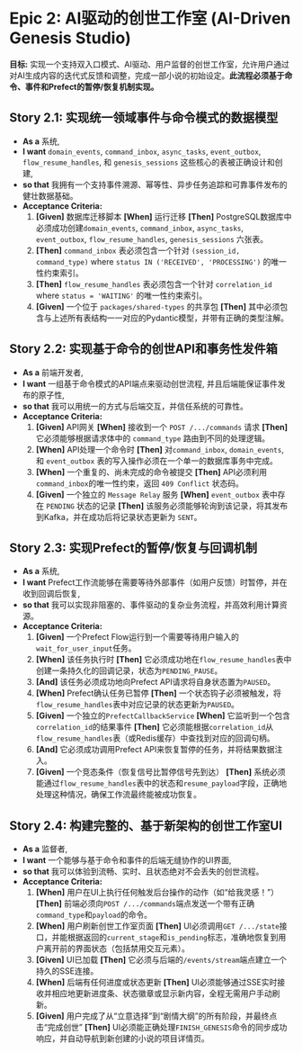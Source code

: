 # Epic 2: AI驱动的创世工作室 (AI-Driven Genesis Studio)

**目标:** 实现一个支持双入口模式、AI驱动、用户监督的创世工作室，允许用户通过对AI生成内容的迭代式反馈和调整，完成一部小说的初始设定。**此流程必须基于命令、事件和Prefect的暂停/恢复机制实现。**

## Story 2.1: 实现统一领域事件与命令模式的数据模型

- **As a** 系统,
- **I want** `domain_events`, `command_inbox`, `async_tasks`, `event_outbox`, `flow_resume_handles`, 和 `genesis_sessions` 这些核心的表被正确设计和创建,
- **so that** 我拥有一个支持事件溯源、幂等性、异步任务追踪和可靠事件发布的健壮数据基础。
- **Acceptance Criteria:**
  1.  **[Given]** 数据库迁移脚本 **[When]** 运行迁移 **[Then]** PostgreSQL数据库中必须成功创建`domain_events`, `command_inbox`, `async_tasks`, `event_outbox`, `flow_resume_handles`, `genesis_sessions` 六张表。
  2.  **[Then]** `command_inbox` 表必须包含一个针对 `(session_id, command_type)` where `status IN ('RECEIVED', 'PROCESSING')` 的唯一性约束索引。
  3.  **[Then]** `flow_resume_handles` 表必须包含一个针对 `correlation_id` where `status = 'WAITING'` 的唯一性约束索引。
  4.  **[Given]** 一个位于 `packages/shared-types` 的共享包 **[Then]** 其中必须包含与上述所有表结构一一对应的Pydantic模型，并带有正确的类型注解。

## Story 2.2: 实现基于命令的创世API和事务性发件箱

- **As a** 前端开发者,
- **I want** 一组基于命令模式的API端点来驱动创世流程, 并且后端能保证事件发布的原子性,
- **so that** 我可以用统一的方式与后端交互，并信任系统的可靠性。
- **Acceptance Criteria:**
  1.  **[Given]** API网关 **[When]** 接收到一个 `POST /.../commands` 请求 **[Then]** 它必须能够根据请求体中的 `command_type` 路由到不同的处理逻辑。
  2.  **[When]** API处理一个命令时 **[Then]** 对`command_inbox`, `domain_events`, 和 `event_outbox` 表的写入操作必须在一个单一的数据库事务中完成。
  3.  **[When]** 一个重复的、尚未完成的命令被提交 **[Then]** API必须利用`command_inbox`的唯一性约束，返回 `409 Conflict` 状态码。
  4.  **[Given]** 一个独立的 `Message Relay` 服务 **[When]** `event_outbox` 表中存在 `PENDING` 状态的记录 **[Then]** 该服务必须能够轮询到该记录，将其发布到Kafka，并在成功后将记录状态更新为 `SENT`。

## Story 2.3: 实现Prefect的暂停/恢复与回调机制

- **As a** 系统,
- **I want** Prefect工作流能够在需要等待外部事件（如用户反馈）时暂停，并在收到回调后恢复,
- **so that** 我可以实现非阻塞的、事件驱动的复杂业务流程，并高效利用计算资源。
- **Acceptance Criteria:**
  1.  **[Given]** 一个Prefect Flow运行到一个需要等待用户输入的`wait_for_user_input`任务。
  2.  **[When]** 该任务执行时 **[Then]** 它必须成功地在`flow_resume_handles`表中创建一条持久化的回调记录，状态为`PENDING_PAUSE`。
  3.  **[And]** 该任务必须成功地向Prefect API请求将自身状态置为`PAUSED`。
  4.  **[When]** Prefect确认任务已暂停 **[Then]** 一个状态钩子必须被触发，将`flow_resume_handles`表中对应记录的状态更新为`PAUSED`。
  5.  **[Given]** 一个独立的`PrefectCallbackService` **[When]** 它监听到一个包含`correlation_id`的结果事件 **[Then]** 它必须能根据`correlation_id`从`flow_resume_handles`表（或Redis缓存）中查找到对应的回调句柄。
  6.  **[And]** 它必须成功调用Prefect API来恢复暂停的任务，并将结果数据注入。
  7.  **[Given]** 一个竞态条件（恢复信号比暂停信号先到达） **[Then]** 系统必须能通过`flow_resume_handles`表中的状态和`resume_payload`字段，正确地处理这种情况，确保工作流最终能被成功恢复。

## Story 2.4: 构建完整的、基于新架构的创世工作室UI

- **As a** 监督者,
- **I want** 一个能够与基于命令和事件的后端无缝协作的UI界面,
- **so that** 我可以体验到流畅、实时、且状态绝对不会丢失的创世流程。
- **Acceptance Criteria:**
  1.  **[When]** 用户在UI上执行任何触发后台操作的动作（如“给我灵感！”） **[Then]** 前端必须向`POST /.../commands`端点发送一个带有正确`command_type`和`payload`的命令。
  2.  **[When]** 用户刷新创世工作室页面 **[Then]** UI必须调用`GET /.../state`接口，并能根据返回的`current_stage`和`is_pending`标志，准确地恢复到用户离开前的界面状态（包括禁用交互元素）。
  3.  **[Given]** UI已加载 **[Then]** 它必须与后端的`/events/stream`端点建立一个持久的SSE连接。
  4.  **[When]** 后端有任何进度或状态更新 **[Then]** UI必须能够通过SSE实时接收并相应地更新进度条、状态徽章或显示新内容，全程无需用户手动刷新。
  5.  **[Given]** 用户完成了从“立意选择”到“剧情大纲”的所有阶段，并最终点击“完成创世” **[Then]** UI必须能正确处理`FINISH_GENESIS`命令的同步成功响应，并自动导航到新创建的小说的项目详情页。
